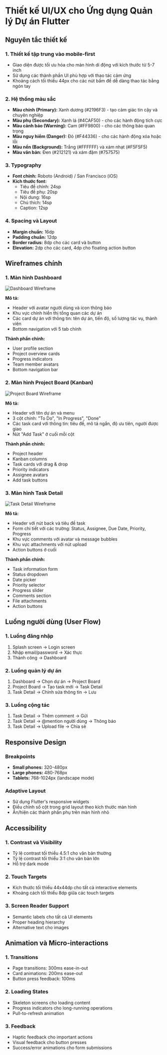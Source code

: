 # Thiết kế UI/UX cho Ứng dụng Quản lý Dự án Flutter

## Nguyên tắc thiết kế

### 1. Thiết kế tập trung vào mobile-first
- Giao diện được tối ưu hóa cho màn hình di động với kích thước từ 5-7 inch
- Sử dụng các thành phần UI phù hợp với thao tác cảm ứng
- Khoảng cách tối thiểu 44px cho các nút bấm để dễ dàng thao tác bằng ngón tay

### 2. Hệ thống màu sắc
- **Màu chính (Primary):** Xanh dương (#2196F3) - tạo cảm giác tin cậy và chuyên nghiệp
- **Màu phụ (Secondary):** Xanh lá (#4CAF50) - cho các hành động tích cực
- **Màu cảnh báo (Warning):** Cam (#FF9800) - cho các thông báo quan trọng
- **Màu nguy hiểm (Danger):** Đỏ (#F44336) - cho các hành động xóa hoặc lỗi
- **Màu nền (Background):** Trắng (#FFFFFF) và xám nhạt (#F5F5F5)
- **Màu văn bản:** Đen (#212121) và xám đậm (#757575)

### 3. Typography
- **Font chính:** Roboto (Android) / San Francisco (iOS)
- **Kích thước font:**
  - Tiêu đề chính: 24sp
  - Tiêu đề phụ: 20sp
  - Nội dung: 16sp
  - Chú thích: 14sp
  - Caption: 12sp

### 4. Spacing và Layout
- **Margin chuẩn:** 16dp
- **Padding chuẩn:** 12dp
- **Border radius:** 8dp cho các card và button
- **Elevation:** 2dp cho các card, 4dp cho floating action button

## Wireframes chính

### 1. Màn hình Dashboard
![Dashboard Wireframe](https://private-us-east-1.manuscdn.com/sessionFile/K2i9e1zhPNUItwg00MCKYT/sandbox/RMv1HR89ul2dfRoeJvDeoH-images_1750210078084_na1fn_L2hvbWUvdWJ1bnR1L3dpcmVmcmFtZV9kYXNoYm9hcmQ.png?Policy=eyJTdGF0ZW1lbnQiOlt7IlJlc291cmNlIjoiaHR0cHM6Ly9wcml2YXRlLXVzLWVhc3QtMS5tYW51c2Nkbi5jb20vc2Vzc2lvbkZpbGUvSzJpOWUxemhQTlVJdHdnMDBNQ0tZVC9zYW5kYm94L1JNdjFIUjg5dWwyZGZSb2VKdkRlb0gtaW1hZ2VzXzE3NTAyMTAwNzgwODRfbmExZm5fTDJodmJXVXZkV0oxYm5SMUwzZHBjbVZtY21GdFpWOWtZWE5vWW05aGNtUS5wbmciLCJDb25kaXRpb24iOnsiRGF0ZUxlc3NUaGFuIjp7IkFXUzpFcG9jaFRpbWUiOjE3NjcyMjU2MDB9fX1dfQ__&Key-Pair-Id=K2HSFNDJXOU9YS&Signature=Ke0q613hSrDgaCWieTtN9PRhNc1cBvEOOcnenqVOZYFOHxIkC-QMnNiL4hame4n6Ut89VRUtxEKID3TESr9brvVyeyd7uNaN2bp0tI-mqT~bQxPLqoUs-uy4q3fBrrrE45Nt806FZ-DmR6eG7KothpE4vt5uRBg7O~oekqFsMx48zzEqL~N075mohqfmFvXglJmuJSGgLfkw0Jmy~N3CzRJCZMjUgbqd1Ltq4W1FnCOIy6FMTCn3AcE5dM6QgWFnmqaWBQwwsDl3rCCn1-sU16sDv97VYMuuH9AHGP3XHy8cpqsgO9kRPVO62D2e~ADoCrtb6uQQA2UXikAyqfGboA__)

**Mô tả:**
- Header với avatar người dùng và icon thông báo
- Khu vực chính hiển thị tổng quan các dự án
- Các card dự án với thông tin: tên dự án, tiến độ, số lượng tác vụ, thành viên
- Bottom navigation với 5 tab chính

**Thành phần chính:**
- User profile section
- Project overview cards
- Progress indicators
- Team member avatars
- Bottom navigation bar

### 2. Màn hình Project Board (Kanban)
![Project Board Wireframe](https://private-us-east-1.manuscdn.com/sessionFile/K2i9e1zhPNUItwg00MCKYT/sandbox/RMv1HR89ul2dfRoeJvDeoH-images_1750210078085_na1fn_L2hvbWUvdWJ1bnR1L3dpcmVmcmFtZV9wcm9qZWN0X2JvYXJk.png?Policy=eyJTdGF0ZW1lbnQiOlt7IlJlc291cmNlIjoiaHR0cHM6Ly9wcml2YXRlLXVzLWVhc3QtMS5tYW51c2Nkbi5jb20vc2Vzc2lvbkZpbGUvSzJpOWUxemhQTlVJdHdnMDBNQ0tZVC9zYW5kYm94L1JNdjFIUjg5dWwyZGZSb2VKdkRlb0gtaW1hZ2VzXzE3NTAyMTAwNzgwODVfbmExZm5fTDJodmJXVXZkV0oxYm5SMUwzZHBjbVZtY21GdFpWOXdjbTlxWldOMFgySnZZWEprLnBuZyIsIkNvbmRpdGlvbiI6eyJEYXRlTGVzc1RoYW4iOnsiQVdTOkVwb2NoVGltZSI6MTc2NzIyNTYwMH19fV19&Key-Pair-Id=K2HSFNDJXOU9YS&Signature=UvyCJOygazdD~Pr4J2sygbil3eyLjFZt6-6HN17knTqouFz29x91tGbCntJmjRM3P9G2EbACZo8I879QRFmEiceRPsZYkvxBgsTqoFb1ECJrXEXCKQAD7XMPvKtJjx9LrABjRrN9U4wmG7jJaOJfET9iL6bB8jtAed32NYg3b2Sm84YIwIkK0GLr4Oo17bf7TQBaqnwSwsjlrKDvegu6r6i2iwy8-lj4lBwVdtxapktfetGp8gsHQ2O2jixN5FyA0i3A4fKZ9YcM3WYTTmqIoOf8LIZ~8NWgwwgqnqVv1y9j~EUYBfWdKv~N7J5veSpci3S4BJLM-4bzNjhW81Crow__)

**Mô tả:**
- Header với tên dự án và menu
- 3 cột chính: "To Do", "In Progress", "Done"
- Các task card với thông tin: tiêu đề, mô tả ngắn, độ ưu tiên, người được giao
- Nút "Add Task" ở cuối mỗi cột

**Thành phần chính:**
- Project header
- Kanban columns
- Task cards với drag & drop
- Priority indicators
- Assignee avatars
- Add task buttons

### 3. Màn hình Task Detail
![Task Detail Wireframe](https://private-us-east-1.manuscdn.com/sessionFile/K2i9e1zhPNUItwg00MCKYT/sandbox/RMv1HR89ul2dfRoeJvDeoH-images_1750210078086_na1fn_L2hvbWUvdWJ1bnR1L3dpcmVmcmFtZV90YXNrX2RldGFpbA.png?Policy=eyJTdGF0ZW1lbnQiOlt7IlJlc291cmNlIjoiaHR0cHM6Ly9wcml2YXRlLXVzLWVhc3QtMS5tYW51c2Nkbi5jb20vc2Vzc2lvbkZpbGUvSzJpOWUxemhQTlVJdHdnMDBNQ0tZVC9zYW5kYm94L1JNdjFIUjg5dWwyZGZSb2VKdkRlb0gtaW1hZ2VzXzE3NTAyMTAwNzgwODZfbmExZm5fTDJodmJXVXZkV0oxYm5SMUwzZHBjbVZtY21GdFpWOTBZWE5yWDJSbGRHRnBiQS5wbmciLCJDb25kaXRpb24iOnsiRGF0ZUxlc3NUaGFuIjp7IkFXUzpFcG9jaFRpbWUiOjE3NjcyMjU2MDB9fX1dfQ__&Key-Pair-Id=K2HSFNDJXOU9YS&Signature=IUDRGUZN2mfHa60MK9ckf0dHoAFHkjWYOrRJPw2CChZq7p-sbQnrd04kmK6i4B21H3zDwmLS1Nf2BnPQiE-zVYGEdR7r1dExa2iSaPPZkx4t48YtfVDRf~Wy2vjU6AUWhgDQ57mUce~txvbJjCo7CL~JOTqm5mHR4nLPHCvJ~DLh7PURiPx50w0QCEyd2c-jy3l63fV2f~Sbp7t39i0MdBqh460U0wVeqom58JNDCcJpg6DNd0AjsovJzIer~1hmdWbg21XwyTBYaeavLIkpDKyqsds9BvhHeCm5j0Hps~Dst6KeaHwgBMjF5Pzl35iTSASAgQ~jLjz6ZiD~6e1hOA__)

**Mô tả:**
- Header với nút back và tiêu đề task
- Form chi tiết với các trường: Status, Assignee, Due Date, Priority, Progress
- Khu vực comments với avatar và message bubbles
- Khu vực attachments với nút upload
- Action buttons ở cuối

**Thành phần chính:**
- Task information form
- Status dropdown
- Date picker
- Priority selector
- Progress slider
- Comments section
- File attachments
- Action buttons

## Luồng người dùng (User Flow)

### 1. Luồng đăng nhập
1. Splash screen → Login screen
2. Nhập email/password → Xác thực
3. Thành công → Dashboard

### 2. Luồng quản lý dự án
1. Dashboard → Chọn dự án → Project Board
2. Project Board → Tạo task mới → Task Detail
3. Task Detail → Chỉnh sửa thông tin → Lưu

### 3. Luồng cộng tác
1. Task Detail → Thêm comment → Gửi
2. Task Detail → @mention người dùng → Thông báo
3. Task Detail → Upload file → Chia sẻ

## Responsive Design

### Breakpoints
- **Small phones:** 320-480px
- **Large phones:** 480-768px
- **Tablets:** 768-1024px (landscape mode)

### Adaptive Layout
- Sử dụng Flutter's responsive widgets
- Điều chỉnh số cột trong grid layout theo kích thước màn hình
- Ẩn/hiện các thành phần phụ trên màn hình nhỏ

## Accessibility

### 1. Contrast và Visibility
- Tỷ lệ contrast tối thiểu 4.5:1 cho văn bản thường
- Tỷ lệ contrast tối thiểu 3:1 cho văn bản lớn
- Hỗ trợ dark mode

### 2. Touch Targets
- Kích thước tối thiểu 44x44dp cho tất cả interactive elements
- Khoảng cách tối thiểu 8dp giữa các touch targets

### 3. Screen Reader Support
- Semantic labels cho tất cả UI elements
- Proper heading hierarchy
- Alternative text cho images

## Animation và Micro-interactions

### 1. Transitions
- Page transitions: 300ms ease-in-out
- Card animations: 200ms ease-out
- Button press feedback: 100ms

### 2. Loading States
- Skeleton screens cho loading content
- Progress indicators cho long-running operations
- Pull-to-refresh animation

### 3. Feedback
- Haptic feedback cho important actions
- Visual feedback cho button presses
- Success/error animations cho form submissions

